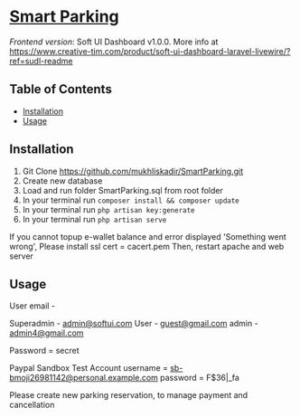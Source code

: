 # [Smart Parking](https://soft-ui-dashboard-laravel-livewire.creative-tim.com/login)




*Frontend version*: Soft UI Dashboard v1.0.0. More info at https://www.creative-tim.com/product/soft-ui-dashboard-laravel-livewire/?ref=sudl-readme 
       
 

## Table of Contents

* [Installation](#installation)
* [Usage](#usage)




## Installation

1. Git Clone https://github.com/mukhliskadir/SmartParking.git
2. Create new database 
3. Load and run folder SmartParking.sql from root folder
3. In your terminal run `composer install && composer update`
4. In your terminal run `php artisan key:generate`
5. In your terminal run `php artisan serve`

If you cannot topup e-wallet balance and error displayed 'Something went wrong', 
Please install ssl cert = cacert.pem
Then, restart apache and web server

## Usage
User email - 

Superadmin  - admin@softui.com
User        - guest@gmail.com
admin       - admin4@gmail.com

Password = secret

Paypal Sandbox Test Account
username = sb-bmoji26981142@personal.example.com
password = F$36|_fa


Please create new parking reservation, to manage payment and cancellation
